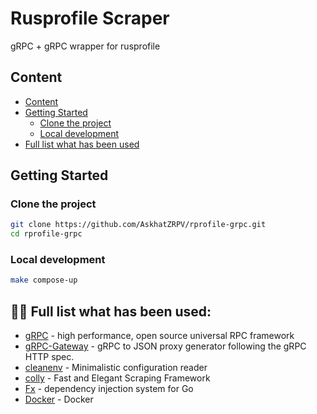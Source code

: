 # Rusprofile Scraper

gRPC + gRPC wrapper for rusprofile

## Content

- [Content](#content)
- [Getting Started](#getting-started)
  * [Clone the project](#clone-the-project)
  * [Local development](#local-development)
- [Full list what has been used](#full-list-what-has-been-used)


## Getting Started


### Clone the project

```bash
git clone https://github.com/AskhatZRPV/rprofile-grpc.git
cd rprofile-grpc
```


### Local development

```bash
make compose-up
```


## 👨‍💻 Full list what has been used:

* [gRPC](https://grpc.io/) - high performance, open source universal RPC framework
* [gRPC-Gateway](https://github.com/grpc-ecosystem/grpc-gateway) - gRPC to JSON proxy generator following the gRPC HTTP spec.
* [cleanenv](https://github.com/ilyakaznacheev/cleanenv) - Minimalistic configuration reader
* [colly](https://github.com/gocolly/colly) - Fast and Elegant Scraping Framework
* [Fx](https://github.com/uber-go/fx) - dependency injection system for Go
* [Docker](https://www.docker.com/) - Docker